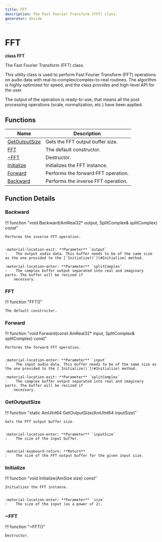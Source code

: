 ```yaml
---
title: FFT
description: The Fast Fourier Transform (FFT) class.
generator: doxide
---
```



# FFT

**class  FFT**


The Fast Fourier Transform (FFT) class.

This utility class is used to perform Fast Fourier Transform (FFT) operations
on audio data with real-to-complex/complex-to-real routines. The algorithm is
highly optimized for speed, and the class provides and high-level API for the
user.

The output of the operation is ready-to-use, that means all the post processing
operations (scale, normalization, etc.) have been applied.


    


## Functions

| Name | Description |
| ---- | ----------- |
| [GetOutputSize](#GetOutputSize) | Gets the FFT output buffer size. |
| [FFT](#FFT) | The default constructor.  |
| [~FFT](#_u007eFFT) | Destructor.  |
| [Initialize](#Initialize) | Initializes the FFT instance. |
| [Forward](#Forward) | Performs the forward FFT operation. |
| [Backward](#Backward) | Performs the inverse FFT operation. |

## Function Details

### Backward<a name="Backward"></a>
!!! function "void Backward(AmReal32&#42; output, SplitComplex&amp; splitComplex) const"

    
    Performs the inverse FFT operation.
    
    
    :material-location-exit: **Parameter** `output`
    :    The output audio data. This buffer needs to be of the same size as the one provided to the [`Initialize()`](#Initialize) method.
        
    :material-location-enter: **Parameter** `splitComplex`
    :    The complex buffer output separated into real and imaginary parts. The buffer will be resized if
        necessary.
                
    

### FFT<a name="FFT"></a>
!!! function "FFT()"

    
    The default constructor.
             
    
    
    

### Forward<a name="Forward"></a>
!!! function "void Forward(const AmReal32&#42; input, SplitComplex&amp; splitComplex) const"

    
    Performs the forward FFT operation.
    
    
    :material-location-enter: **Parameter** `input`
    :    The input audio data. This buffer needs to be of the same size as the one provided to the [`Initialize()`](#Initialize) method.
        
    :material-location-exit: **Parameter** `splitComplex`
    :    The complex buffer output separated into real and imaginary parts. The buffer will be resized if
        necessary.
                
    

### GetOutputSize<a name="GetOutputSize"></a>
!!! function "static AmUInt64 GetOutputSize(AmUInt64 inputSize)"

    
    Gets the FFT output buffer size.
    
    
    :material-location-enter: **Parameter** `inputSize`
    :    The size of the input buffer.
    
    
    :material-keyboard-return: **Return**
    :    The size of the FFT output buffer for the given input size.
            
    

### Initialize<a name="Initialize"></a>
!!! function "void Initialize(AmSize size) const"

    
    Initializes the FFT instance.
    
    
    :material-location-enter: **Parameter** `size`
    :    The size of the input (as a power of 2).
                
    

### ~FFT<a name="_u007eFFT"></a>
!!! function "~FFT()"

    
    Destructor.
             
    
    
    

